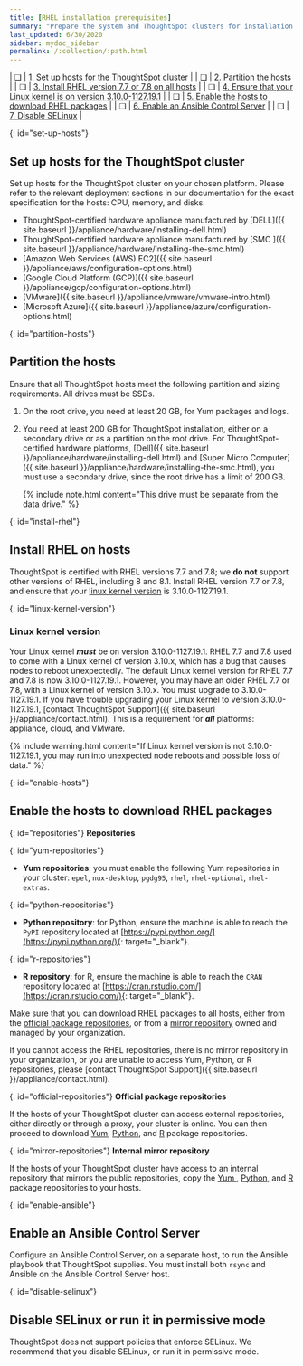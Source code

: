 ```yaml
---
title: [RHEL installation prerequisites]
summary: "Prepare the system and ThoughtSpot clusters for installation."
last_updated: 6/30/2020
sidebar: mydoc_sidebar
permalink: /:collection/:path.html
---
```

| &#10063; | [1. Set up hosts for the ThoughtSpot cluster](#set-up-hosts) |
| &#10063; | [2. Partition the hosts](#partition-hosts) |
| &#10063; | [3. Install RHEL version 7.7 or 7.8 on all hosts](#install-rhel) |
| &#10063; | [4. Ensure that your Linux kernel is on version 3.10.0-1127.19.1](#linux-kernel-version) |
| &#10063; | [5. Enable the hosts to download RHEL packages](#enable-hosts) |
| &#10063; | [6. Enable an Ansible Control Server](#enable-ansible) |
| &#10063; | [7. Disable SELinux](#disable-selinux) |

{: id="set-up-hosts"}
## Set up hosts for the ThoughtSpot cluster

Set up hosts for the ThoughtSpot cluster on your chosen platform. Please refer to the relevant deployment sections in our documentation for the exact specification for the hosts: CPU, memory, and disks.

- ThoughtSpot-certified hardware appliance manufactured by [DELL]({{ site.baseurl }}/appliance/hardware/installing-dell.html)
- ThoughtSpot-certified hardware appliance manufactured by [SMC ]({{ site.baseurl }}/appliance/hardware/installing-the-smc.html)
- [Amazon Web Services (AWS) EC2]({{ site.baseurl }}/appliance/aws/configuration-options.html)
- [Google Cloud Platform (GCP)]({{ site.baseurl }}/appliance/gcp/configuration-options.html)
- [VMware]({{ site.baseurl }}/appliance/vmware/vmware-intro.html)
- [Microsoft Azure]({{ site.baseurl }}/appliance/azure/configuration-options.html)

{: id="partition-hosts"}
## Partition the hosts

Ensure that all ThoughtSpot hosts meet the following partition and sizing requirements. All drives must be SSDs.

1. On the root drive, you need at least 20 GB, for Yum packages and logs.

2. You need at least 200 GB for ThoughtSpot installation, either on a secondary drive or as a partition on the root drive. For ThoughtSpot-certified hardware platforms, [Dell]({{ site.baseurl }}/appliance/hardware/installing-dell.html) and [Super Micro Computer]({{ site.baseurl }}/appliance/hardware/installing-the-smc.html), you must use a secondary drive, since the root drive has a limit of 200 GB.

    {% include note.html content="This drive must be separate from the data drive." %}

{: id="install-rhel"}
## Install RHEL on hosts

ThoughtSpot is certified with RHEL versions 7.7 and 7.8; we **do not** support other versions of RHEL, including 8 and 8.1. Install RHEL version 7.7 or 7.8, and ensure that your [linux kernel version](#linux-kernel-version) is 3.10.0-1127.19.1.

{: id="linux-kernel-version"}
### Linux kernel version
Your Linux kernel ***must*** be on version 3.10.0-1127.19.1. RHEL 7.7 and 7.8 used to come with a Linux kernel of version 3.10.x, which has a bug that causes nodes to reboot unexpectedly. The default Linux kernel version for RHEL 7.7 and 7.8 is now 3.10.0-1127.19.1. However, you may have an older RHEL 7.7 or 7.8, with a Linux kernel of version 3.10.x. You must upgrade to 3.10.0-1127.19.1. If you have trouble upgrading your Linux kernel to version 3.10.0-1127.19.1, [contact ThoughtSpot Support]({{ site.baseurl }}/appliance/contact.html). This is a requirement for ***all*** platforms: appliance, cloud, and VMware.

{% include warning.html content="If Linux kernel version is not 3.10.0-1127.19.1, you may run into unexpected node reboots and possible loss of data." %}

{: id="enable-hosts"}
## Enable the hosts to download RHEL packages

{: id="repositories"}
**Repositories**

{: id="yum-repositories"}
- **Yum repositories**: you must enable the following Yum repositories in your cluster: `epel`, `nux-desktop`, `pgdg95`, `rhel`, `rhel-optional`, `rhel-extras`.

{: id="python-repositories"}
- **Python repository**: for Python, ensure the machine is able to reach the `PyPI` repository located at [https://pypi.python.org/](https://pypi.python.org/){: target="_blank"}.

{: id="r-repositories"}
- **R repository**: for R, ensure the machine is able to reach the `CRAN` repository located at [https://cran.rstudio.com/](https://cran.rstudio.com/){: target="_blank"}.

Make sure that you can download RHEL packages to all hosts, either from the [official package repositories](#official-repositories), or from a [mirror repository](#mirror-repositories) owned and managed by your organization.

If you cannot access the RHEL repositories, there is no mirror repository in your organization, or you are unable to access Yum, Python, or R repositories, please [contact ThoughtSpot Support]({{ site.baseurl }}/appliance/contact.html).

{: id="official-repositories"}
**Official package repositories**

If the hosts of your ThoughtSpot cluster can access external repositories, either directly or through a proxy, your cluster is online. You can then proceed to download [Yum](#yum-repositories), [Python](#python-repositories), and [R](#r-repositories) package repositories.

{: id="mirror-repositories"}
**Internal mirror repository**

If the hosts of your ThoughtSpot cluster have access to an internal repository that mirrors the public repositories, copy the [Yum
](#yum-repositories), [Python](#python-repositories), and [R](#r-repositories) package repositories to your hosts.

{: id="enable-ansible"}
## Enable an Ansible Control Server

Configure an Ansible Control Server, on a separate host, to run the Ansible playbook that ThoughtSpot supplies. You must install both `rsync` and Ansible on the Ansible Control Server host.

{: id="disable-selinux"}
## Disable SELinux or run it in permissive mode
ThoughtSpot does not support policies that enforce SELinux. We recommend that you disable SELinux, or run it in permissive mode.
